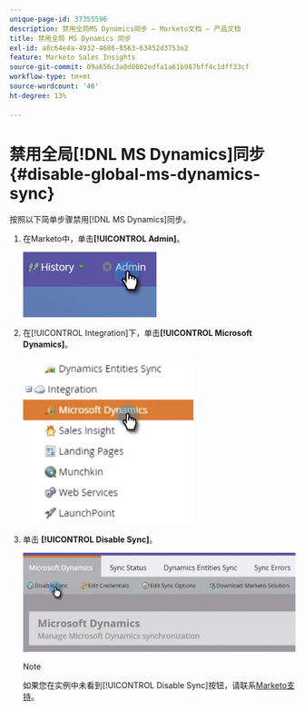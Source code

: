 ```yaml
---
unique-page-id: 37355596
description: 禁用全局MS Dynamics同步 — Marketo文档 — 产品文档
title: 禁用全局 MS Dynamics 同步
exl-id: a8c64e4a-4932-4686-8563-63452d3753e2
feature: Marketo Sales Insights
source-git-commit: 09a656c3a0d0002edfa1a61b987bff4c1dff33cf
workflow-type: tm+mt
source-wordcount: '46'
ht-degree: 13%

---
```


# 禁用全局[!DNL MS Dynamics]同步 {#disable-global-ms-dynamics-sync}

按照以下简单步骤禁用[!DNL MS Dynamics]同步。

1. 在Marketo中，单击&#x200B;**[!UICONTROL Admin]**。

   ![](assets/one.png)

1. 在[!UICONTROL Integration]下，单击&#x200B;**[!UICONTROL Microsoft Dynamics]**。

   ![](assets/two.png)

1. 单击 **[!UICONTROL Disable Sync]**。

   ![](assets/three.png)

   >[!NOTE]
   >
   >如果您在实例中未看到[!UICONTROL Disable Sync]按钮，请联系[Marketo支持](https://nation.marketo.com/t5/Support/ct-p/Support)。
